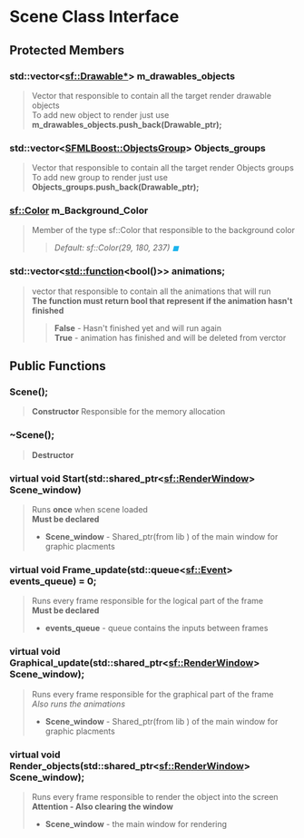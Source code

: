 # Scene Class Interface

## Protected Members

### std::vector\<<sf::Drawable*>\> m_drawables_objects

> Vector that responsible to contain all the target render drawable objects <br/>
> To add new object to render just use **m_drawables_objects.push_back(Drawable_ptr);**


### std::vector\<<SFMLBoost::ObjectsGroup>\> Objects_groups
> Vector that responsible to contain all the target render Objects groups <br/>
> To add new group to render just use **Objects_groups.push_back(Drawable_ptr);**


### <sf::Color> m_Background_Color
> Member of the type sf::Color that responsible to the background color
>> *Default: sf::Color(29, 180, 237) <span style="color:rgb(29, 180, 237)">&#9724;</span>*

### std::vector\<<std::function>\<bool()\>\> animations;
> vector that responsible to contain all the animations that will run <br/>
> **The function must return bool that represent if the animation hasn't finished**
>> **False** - Hasn't finished yet and will run again <br/>
>> **True** - animation has finished and will be deleted from verctor  


## Public Functions

### Scene(); 
> **Constructor** Responsible for the memory allocation

### ~Scene();
> **Destructor**

### virtual void Start(std::shared_ptr\<<sf::RenderWindow>\> Scene_window)
>  Runs **once** when scene loaded <br/>
> **Must be declared**
> * **Scene_window** - Shared_ptr(from lib <memory>) of the main window for graphic placments

### virtual void Frame_update(std::queue\<<sf::Event>\> events_queue) = 0;
> Runs every frame responsible for the logical part of the frame <br/>
> **Must be declared**
> * **events_queue** - queue contains the inputs between frames

### virtual void Graphical_update(std::shared_ptr\<<sf::RenderWindow>\> Scene_window);
> Runs every frame responsible for the graphical part of the frame <br/>
> *Also runs the animations*
> * **Scene_window** - Shared_ptr(from lib <memory>) of the main window for graphic placments

### virtual void Render_objects(std::shared_ptr\<<sf::RenderWindow>\> Scene_window);
>  Runs every frame responsible to render the object into the screen <br/>
> **Attention - Also clearing the window** <br/>
> * **Scene_window** - the main window for rendering